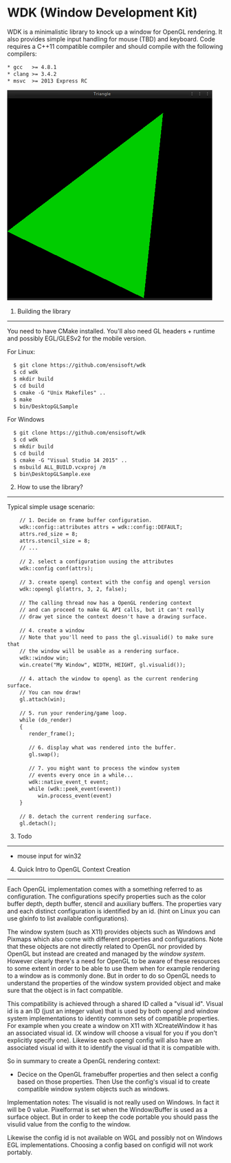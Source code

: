 WDK (Window Development Kit)
================================

WDK is a minimalistic library to knock up a window for OpenGL rendering.
It also provides simple input handling for mouse (TBD) and keyboard.
Code requires a C++11 compatible compiler and should compile with
the following compilers:

    * gcc   >= 4.8.1
    * clang >= 3.4.2
    * msvc  >= 2013 Express RC

![Screenshot](https://raw.githubusercontent.com/ensisoft/wdk/master/screens/triangle.png "Triangle demo")

1. Building the library
--------------------------------

You need to have CMake installed.
You'll also need GL headers + runtime and possibly EGL/GLESv2 for the mobile version.

For Linux:

```
  $ git clone https://github.com/ensisoft/wdk
  $ cd wdk
  $ mkdir build
  $ cd build
  $ cmake -G "Unix Makefiles" ..
  $ make
  $ bin/DesktopGLSample
```

For Windows

```
  $ git clone https://github.com/ensisoft/wdk
  $ cd wdk
  $ mkdir build
  $ cd build
  $ cmake -G "Visual Studio 14 2015" ..
  $ msbuild ALL_BUILD.vcxproj /m
  $ bin\DesktopGLSample.exe
```

2. How to use the library?
--------------------------------

Typical simple usage scenario:

```
    // 1. Decide on frame buffer configuration.
    wdk::config::attributes attrs = wdk::config::DEFAULT;
    attrs.red_size = 8;
    attrs.stencil_size = 8;
    // ...

    // 2. select a configuration uusing the attributes
    wdk::config conf(attrs);

    // 3. create opengl context with the config and opengl version
    wdk::opengl gl(attrs, 3, 2, false);

    // The calling thread now has a OpenGL rendering context
    // and can proceed to make GL API calls, but it can't really
    // draw yet since the context doesn't have a drawing surface.

    // 4. create a window
    // Note that you'll need to pass the gl.visualid() to make sure that
    // the window will be usable as a rendering surface.
    wdk::window win;
    win.create("My Window", WIDTH, HEIGHT, gl.visualid());

    // 4. attach the window to opengl as the current rendering surface.
    // You can now draw!
    gl.attach(win);

    // 5. run your rendering/game loop.
    while (do_render)
    {
       render_frame();

       // 6. display what was rendered into the buffer.
       gl.swap();

       // 7. you might want to process the window system
       // events every once in a while...
       wdk::native_event_t event;
       while (wdk::peek_event(event))
          win.process_event(event)
    }

    // 8. detach the current rendering surface.
    gl.detach();
```


3. Todo
---------------------------------

- mouse input for win32


4. Quick Intro to OpenGL Context Creation
-----------------------------------------

Each OpenGL implementation comes with a something referred to as configuration.
The configurations specify properties such as the color buffer depth, depth buffer,
stencil and auxiliary buffers. The properties vary and each distinct configuration is
identified by an id. (hint on Linux you can use glxinfo to list available configurations).

The window system (such as X11) provides objects such as Windows and Pixmaps which also
come with different properties and configurations. Note that these objects are not
directly related to OpenGL nor provided by OpenGL but instead are created and managed
by the *window system*. However clearly there's a need for OpenGL to be aware of these
resources to some extent in order to be able to use them when for example rendering to a
window as is commonly done. But in order to do so OpenGL needs to understand the properties
of the window system provided object and make sure that the object is in fact compatible.

This compatibility is achieved through a shared ID called a "visual id". Visual id is a
an ID (just an integer value) that is used by both opengl and window system implementations
to identity common sets of compatible properties. For example when you create a window on X11
with XCreateWindow it has an associated visual id. (X window will choose a visual for you
if you don't explicitly specify one). Likewise each opengl config will also have an associated
visual id with it to identify the visual id that it is compatible with.

So in summary to create a OpenGL rendering context:
- Decice on the OpenGL framebuffer properties and then select a config based on those properties.
  Then Use the config's visual id to create compatible window system objects such as windows.

Implementation notes:
The visualid is not really used on Windows. In fact it will be 0 value. Pixelformat is set
when the Window/Buffer is used as a surface object. But in order to keep the code portable
you should pass the visulid value from the config to the window.

Likewise the config id is not available on WGL and possibly not on Windows EGL implementations.
Choosing a config based on configid will not work portably.


